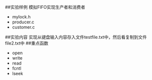 ##实验样例
模拟FIFO实现生产者和消费者
* mylock.h
* producer.c
* customer.c

##实验内容
实现从键盘输入内容存入文件testfile.txt中，然后看复制到文件file2.txt中
##重点函数
* open
* write
* read
* fcntl
* lseek
